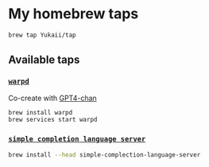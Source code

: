 # My homebrew taps

```bash
brew tap Yukaii/tap
```

## Available taps

### [`warpd`](https://github.com/rvaiya/warpd)

Co-create with [GPT4-chan](https://shareg.pt/r8Sd126)

```bash
brew install warpd
brew services start warpd
```

### [`simple completion language server`](https://github.com/estin/simple-completion-language-server)

```bash
brew install --head simple-complection-language-server
```

